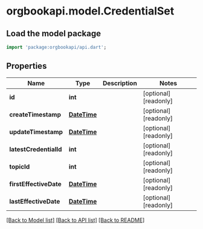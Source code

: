 # orgbookapi.model.CredentialSet

## Load the model package
```dart
import 'package:orgbookapi/api.dart';
```

## Properties
Name | Type | Description | Notes
------------ | ------------- | ------------- | -------------
**id** | **int** |  | [optional] [readonly] 
**createTimestamp** | [**DateTime**](DateTime.md) |  | [optional] [readonly] 
**updateTimestamp** | [**DateTime**](DateTime.md) |  | [optional] [readonly] 
**latestCredentialId** | **int** |  | [optional] [readonly] 
**topicId** | **int** |  | [optional] [readonly] 
**firstEffectiveDate** | [**DateTime**](DateTime.md) |  | [optional] [readonly] 
**lastEffectiveDate** | [**DateTime**](DateTime.md) |  | [optional] [readonly] 

[[Back to Model list]](../README.md#documentation-for-models) [[Back to API list]](../README.md#documentation-for-api-endpoints) [[Back to README]](../README.md)


